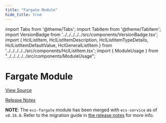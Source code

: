 ```yaml
---
title: "Fargate Module"
hide_title: true
---
```


import Tabs from '@theme/Tabs';
import TabItem from '@theme/TabItem';
import VersionBadge from '../../../../../src/components/VersionBadge.tsx';
import { HclListItem, HclListItemDescription, HclListItemTypeDetails, HclListItemDefaultValue, HclGeneralListItem } from '../../../../../src/components/HclListItem.tsx';
import { ModuleUsage } from "../../../../../src/components/ModuleUsage";

<VersionBadge repoTitle="Amazon ECS" version="0.35.9" lastModifiedVersion="0.24.1"/>

# Fargate Module

<a href="https://github.com/gruntwork-io/terraform-aws-ecs/tree/v0.35.9/modules/ecs-fargate" className="link-button" title="View the source code for this module in GitHub.">View Source</a>

<a href="https://github.com/gruntwork-io/terraform-aws-ecs/releases/tag/v0.24.1" className="link-button" title="Release notes for only versions which impacted this module.">Release Notes</a>

**NOTE**: The `ecs-fargate` module has been merged with `ecs-service` as of `v0.16.0`. Refer to the migration
guide in [the release notes](https://github.com/gruntwork-io/terraform-aws-ecs/releases/tag/v0.16.0) for more info.


<!-- ##DOCS-SOURCER-START
{
  "originalSources": [
    "https://github.com/gruntwork-io/terraform-aws-ecs/tree/v0.35.9/modules/ecs-fargate/readme.md",
    "https://github.com/gruntwork-io/terraform-aws-ecs/tree/v0.35.9/modules/ecs-fargate/variables.tf",
    "https://github.com/gruntwork-io/terraform-aws-ecs/tree/v0.35.9/modules/ecs-fargate/outputs.tf"
  ],
  "sourcePlugin": "module-catalog-api",
  "hash": "fb5b15cee72fa9cb609b78622ca2a20f"
}
##DOCS-SOURCER-END -->
